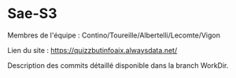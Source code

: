 # Sae-S3

Membres de l'équipe : Contino/Toureille/Albertelli/Lecomte/Vigon

Lien du site : https://quizzbutinfoaix.alwaysdata.net/

Description des commits détaillé disponible dans la branch WorkDir.
